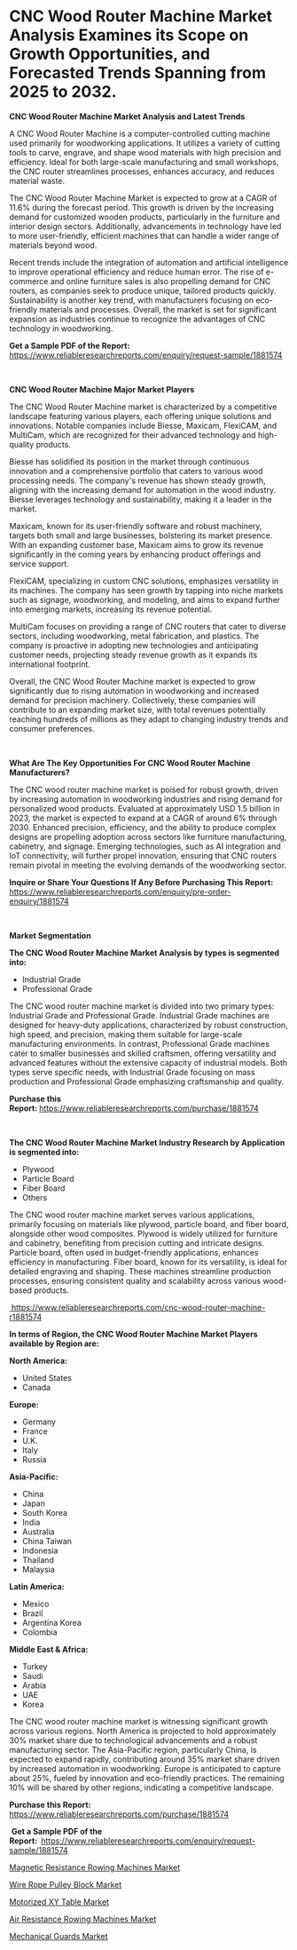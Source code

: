 <p><h1>CNC Wood Router Machine Market Analysis Examines its Scope on Growth Opportunities, and Forecasted Trends Spanning from 2025 to 2032.</h1></p><p><strong>CNC Wood Router Machine Market Analysis and Latest Trends</strong></p>
<p><p>A CNC Wood Router Machine is a computer-controlled cutting machine used primarily for woodworking applications. It utilizes a variety of cutting tools to carve, engrave, and shape wood materials with high precision and efficiency. Ideal for both large-scale manufacturing and small workshops, the CNC router streamlines processes, enhances accuracy, and reduces material waste.</p><p>The CNC Wood Router Machine Market is expected to grow at a CAGR of 11.6% during the forecast period. This growth is driven by the increasing demand for customized wooden products, particularly in the furniture and interior design sectors. Additionally, advancements in technology have led to more user-friendly, efficient machines that can handle a wider range of materials beyond wood.</p><p>Recent trends include the integration of automation and artificial intelligence to improve operational efficiency and reduce human error. The rise of e-commerce and online furniture sales is also propelling demand for CNC routers, as companies seek to produce unique, tailored products quickly. Sustainability is another key trend, with manufacturers focusing on eco-friendly materials and processes. Overall, the market is set for significant expansion as industries continue to recognize the advantages of CNC technology in woodworking.</p></p>
<p><strong>Get a Sample PDF of the Report:&nbsp;</strong> <a href="https://www.reliableresearchreports.com/enquiry/request-sample/1881574?utm_campaign=33&utm_medium=2&utm_source=Github&utm_content=ia&utm_term=23022025&utm_id=cnc-wood-router-machine">https://www.reliableresearchreports.com/enquiry/request-sample/1881574</a></p>
<p>&nbsp;</p>
<p><strong>CNC Wood Router Machine Major Market Players</strong></p>
<p><p>The CNC Wood Router Machine market is characterized by a competitive landscape featuring various players, each offering unique solutions and innovations. Notable companies include Biesse, Maxicam, FlexiCAM, and MultiCam, which are recognized for their advanced technology and high-quality products. </p><p>Biesse has solidified its position in the market through continuous innovation and a comprehensive portfolio that caters to various wood processing needs. The company's revenue has shown steady growth, aligning with the increasing demand for automation in the wood industry. Biesse leverages technology and sustainability, making it a leader in the market.</p><p>Maxicam, known for its user-friendly software and robust machinery, targets both small and large businesses, bolstering its market presence. With an expanding customer base, Maxicam aims to grow its revenue significantly in the coming years by enhancing product offerings and service support.</p><p>FlexiCAM, specializing in custom CNC solutions, emphasizes versatility in its machines. The company has seen growth by tapping into niche markets such as signage, woodworking, and modeling, and aims to expand further into emerging markets, increasing its revenue potential.</p><p>MultiCam focuses on providing a range of CNC routers that cater to diverse sectors, including woodworking, metal fabrication, and plastics. The company is proactive in adopting new technologies and anticipating customer needs, projecting steady revenue growth as it expands its international footprint.</p><p>Overall, the CNC Wood Router Machine market is expected to grow significantly due to rising automation in woodworking and increased demand for precision machinery. Collectively, these companies will contribute to an expanding market size, with total revenues potentially reaching hundreds of millions as they adapt to changing industry trends and consumer preferences.</p></p>
<p>&nbsp;</p>
<p><strong>What Are The Key Opportunities For CNC Wood Router Machine Manufacturers?</strong></p>
<p><p>The CNC wood router machine market is poised for robust growth, driven by increasing automation in woodworking industries and rising demand for personalized wood products. Evaluated at approximately USD 1.5 billion in 2023, the market is expected to expand at a CAGR of around 6% through 2030. Enhanced precision, efficiency, and the ability to produce complex designs are propelling adoption across sectors like furniture manufacturing, cabinetry, and signage. Emerging technologies, such as AI integration and IoT connectivity, will further propel innovation, ensuring that CNC routers remain pivotal in meeting the evolving demands of the woodworking sector.</p></p>
<p><strong>Inquire or Share Your Questions If Any Before Purchasing This Report:</strong> <a href="https://www.reliableresearchreports.com/enquiry/pre-order-enquiry/1881574?utm_campaign=33&utm_medium=2&utm_source=Github&utm_content=ia&utm_term=23022025&utm_id=cnc-wood-router-machine">https://www.reliableresearchreports.com/enquiry/pre-order-enquiry/1881574</a></p>
<p>&nbsp;</p>
<p><strong>Market Segmentation</strong></p>
<p><strong>The CNC Wood Router Machine Market Analysis by types is segmented into:</strong></p>
<p><ul><li>Industrial Grade</li><li>Professional Grade</li></ul></p>
<p><p>The CNC wood router machine market is divided into two primary types: Industrial Grade and Professional Grade. Industrial Grade machines are designed for heavy-duty applications, characterized by robust construction, high speed, and precision, making them suitable for large-scale manufacturing environments. In contrast, Professional Grade machines cater to smaller businesses and skilled craftsmen, offering versatility and advanced features without the extensive capacity of industrial models. Both types serve specific needs, with Industrial Grade focusing on mass production and Professional Grade emphasizing craftsmanship and quality.</p></p>
<p><strong>Purchase this Report:&nbsp;</strong><a href="https://www.reliableresearchreports.com/purchase/1881574?utm_campaign=33&utm_medium=2&utm_source=Github&utm_content=ia&utm_term=23022025&utm_id=cnc-wood-router-machine">https://www.reliableresearchreports.com/purchase/1881574</a></p>
<p>&nbsp;</p>
<p><strong>The CNC Wood Router Machine Market Industry Research by Application is segmented into:</strong></p>
<p><ul><li>Plywood</li><li>Particle Board</li><li>Fiber Board</li><li>Others</li></ul></p>
<p><p>The CNC wood router machine market serves various applications, primarily focusing on materials like plywood, particle board, and fiber board, alongside other wood composites. Plywood is widely utilized for furniture and cabinetry, benefiting from precision cutting and intricate designs. Particle board, often used in budget-friendly applications, enhances efficiency in manufacturing. Fiber board, known for its versatility, is ideal for detailed engraving and shaping. These machines streamline production processes, ensuring consistent quality and scalability across various wood-based products.</p></p>
<p><a href="https://www.reliableresearchreports.com/cnc-wood-router-machine-r1881574?utm_campaign=33&utm_medium=2&utm_source=Github&utm_content=ia&utm_term=23022025&utm_id=cnc-wood-router-machine">&nbsp;https://www.reliableresearchreports.com/cnc-wood-router-machine-r1881574</a></p>
<p><strong>In terms of Region, the CNC Wood Router Machine Market Players available by Region are:</strong></p>
<p>
    <p> <strong> North America: </strong>
        <ul>
            <li>United States</li>
            <li>Canada</li>
        </ul>
        </p> 
    <p> <strong> Europe: </strong>
        <ul>
            <li>Germany</li>
            <li>France</li>
            <li>U.K.</li>
            <li>Italy</li>
            <li>Russia</li>
        </ul>
        </p> 
    <p> <strong> Asia-Pacific: </strong>
        <ul>
            <li>China</li>
            <li>Japan</li>
            <li>South Korea</li>
            <li>India</li>
            <li>Australia</li>
            <li>China Taiwan</li>
            <li>Indonesia</li>
            <li>Thailand</li>
            <li>Malaysia</li>
        </ul>
        </p> 
    <p> <strong> Latin America: </strong>
        <ul>
            <li>Mexico</li>
            <li>Brazil</li>
            <li>Argentina Korea</li>
            <li>Colombia</li>
        </ul>
        </p> 
    <p> <strong> Middle East & Africa: </strong>
        <ul>
            <li>Turkey</li>
            <li>Saudi</li>
            <li>Arabia</li>
            <li>UAE</li>
            <li>Korea</li>
        </ul>
    </p>
    </p>
<p><p>The CNC wood router machine market is witnessing significant growth across various regions. North America is projected to hold approximately 30% market share due to technological advancements and a robust manufacturing sector. The Asia-Pacific region, particularly China, is expected to expand rapidly, contributing around 35% market share driven by increased automation in woodworking. Europe is anticipated to capture about 25%, fueled by innovation and eco-friendly practices. The remaining 10% will be shared by other regions, indicating a competitive landscape.</p></p>
<p><strong>Purchase this Report: </strong><a href="https://www.reliableresearchreports.com/purchase/1881574?utm_campaign=33&utm_medium=2&utm_source=Github&utm_content=ia&utm_term=23022025&utm_id=cnc-wood-router-machine">https://www.reliableresearchreports.com/purchase/1881574</a></p>
<p>&nbsp;<strong>Get a Sample PDF of the Report:&nbsp;&nbsp;</strong><a href="https://www.reliableresearchreports.com/enquiry/request-sample/1881574?utm_campaign=33&utm_medium=2&utm_source=Github&utm_content=ia&utm_term=23022025&utm_id=cnc-wood-router-machine">https://www.reliableresearchreports.com/enquiry/request-sample/1881574</a></p>
<p><strong></strong></p>
<p><p><a href="https://github.com/nathaliehurles7142/Market-Research-Report-List-1/blob/main/magnetic-resistance-rowing-machines-market.md?utm_campaign=33&utm_medium=2&utm_source=Github&utm_content=ia&utm_term=23022025&utm_id=cnc-wood-router-machine">Magnetic Resistance Rowing Machines Market</a></p><p><a href="https://github.com/lateshab69/Market-Research-Report-List-1/blob/main/wire-rope-pulley-block-market.md?utm_campaign=33&utm_medium=2&utm_source=Github&utm_content=ia&utm_term=23022025&utm_id=cnc-wood-router-machine">Wire Rope Pulley Block Market</a></p><p><a href="https://github.com/chongseney974/Market-Research-Report-List-1/blob/main/motorized-xy-table-market.md?utm_campaign=33&utm_medium=2&utm_source=Github&utm_content=ia&utm_term=23022025&utm_id=cnc-wood-router-machine">Motorized XY Table Market</a></p><p><a href="https://github.com/rosalinebhakta48/Market-Research-Report-List-1/blob/main/air-resistance-rowing-machines-market.md?utm_campaign=33&utm_medium=2&utm_source=Github&utm_content=ia&utm_term=23022025&utm_id=cnc-wood-router-machine">Air Resistance Rowing Machines Market</a></p><p><a href="https://github.com/hedbomkrahe/Market-Research-Report-List-1/blob/main/mechanical-guards-market.md?utm_campaign=33&utm_medium=2&utm_source=Github&utm_content=ia&utm_term=23022025&utm_id=cnc-wood-router-machine">Mechanical Guards Market</a></p></p>